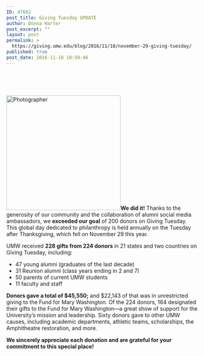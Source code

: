 ```yaml
---
ID: 47662
post_title: Giving Tuesday UPDATE
author: Donna Harter
post_excerpt: ""
layout: post
permalink: >
  https://giving.umw.edu/blog/2016/11/18/november-29-giving-tuesday/
published: true
post_date: 2016-11-18 10:50:46
---
```

&nbsp;

&nbsp;

<a href="https://giving.umw.edu/wp-content/uploads/2016/11/Giving-Tues-UMW-Instagram.jpg"><img class=" wp-image-47664 size-medium alignright" src="https://giving.umw.edu/wp-content/uploads/2016/11/Giving-Tues-UMW-Instagram-300x300.jpg" alt="Photographer" width="300" height="300" /></a><strong>We did it!</strong> Thanks to the generosity of our community and the collaboration of alumni social media ambassadors, we <strong>exceeded our goal</strong> of 200 donors on Giving Tuesday. This global day dedicated to philanthropy is held annually on the Tuesday after Thanksgiving, which fell on November 29 this year.

UMW received <strong>228 gifts from 224 donors </strong>in 21 states and two countries on Giving Tuesday, including:
<ul>
	<li>47 young alumni (graduates of the last decade)</li>
	<li>31 Reunion alumni (class years ending in 2 and 7)</li>
	<li>50 parents of current UMW students</li>
	<li>11 faculty and staff</li>
</ul>
<strong>Donors gave a total of $45,550;</strong> and $22,143 of that was in unrestricted giving to the Fund for Mary Washington. Of the 224 donors, 164 designated their gifts to the Fund for Mary Washington—a great show of support for the University’s mission and leadership. Sixty donors gave to other UMW causes, including academic departments, athletic teams, scholarships, the Amphitheatre restoration, and more.

<strong>We sincerely appreciate each donation and are grateful for your commitment to this special place!</strong>

&nbsp;